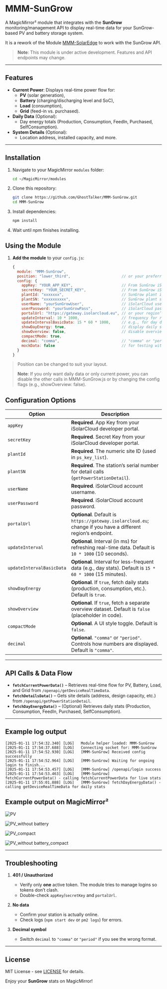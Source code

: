 # MMM-SunGrow

A MagicMirror² module that integrates with the **SunGrow** monitoring/management API to display real-time data for your SunGrow-based PV and battery storage system.

It is a rework of the Module [MMM-SolarEdge](https://github.com/st3v0rr/MMM-SolarEdge) to work with the SunGrow API. 

> **Note**: This module is under active development. Features and API endpoints may change.

---

## Features

- **Current Power**: Displays real-time power flow for:
    - **PV** (solar generation),
    - **Battery** (charging/discharging level and SoC),
    - **Load** (consumption),
    - **Grid** (feed-in vs. purchased).
- **Daily Data** (Optional):
    - Day energy totals (Production, Consumption, FeedIn, Purchased, SelfConsumption).
- **System Details** (Optional):
    - Location address, installed capacity, and more.

---

## Installation

1. Navigate to your MagicMirror `modules` folder:

   ```bash
   cd ~/MagicMirror/modules
2. Clone this repository:

   ```bash
   git clone https://github.com/GhostTalker/MMM-SunGrow.git
   cd MMM-SunGrow
   
3. Install dependencies:

   ```bash
   npm install

4. Wait until npm finishes installing.

## Using the Module

1. **Add the module** to your `config.js`:

   ```js
   {
     module: "MMM-SunGrow",
     position: "lower_third",                       // or your preferred region
     config: {
       appKey: "YOUR_APP_KEY",                      // From SunGrow iSolarCloud Developer Portal
       secretKey: "YOUR_SECRET_KEY",                // From SunGrow iSolarCloud Developer Portal
       plantId: "xxxxxxx",                          // SunGrow plant id 
       plantSN: "xxxxxxxxxx",                       // SunGrow plant serialnumber 
       userName: "yourSunGrowUser",                 // iSolarCloud username
       userPassword: "yourSunGrowPass",             // iSolarCloud password
       portalUrl: "https://gateway.isolarcloud.eu", // or your region’s endpoint
       updateInterval: 10 * 1000,                   // frequency for refreshing real-time data (ms)
       updateIntervalBasicData: 15 * 60 * 1000,     // e.g., for day data
       showDayEnergy: true,                         // display daily stats
       showOverview: false,                         // disable overview by default (placeholder)
       compactMode: true,
       decimal: "comma",                            // "comma" or "period"
       mockData: false                              // for testing without the real API
     }
   }
> Position can be changed to suit your layout.
> 
> **Note**: If you only want daily data or only current power, you can disable the other calls in MMM-SunGrow.js or by changing the config flags (e.g., showOverview: false).

## Configuration Options

| **Option**                 | **Description**                                                                                              |
|---------------------------|--------------------------------------------------------------------------------------------------------------|
| `appKey`                  | **Required**. App Key from your iSolarCloud developer portal.                                                |
| `secretKey`               | **Required**. Secret Key from your iSolarCloud developer portal.                                             |
| `plantId`                 | **Required**. The numeric site ID (used in `ps_key_list`).                                                   |
| `plantSN`                 | **Required**. The station’s serial number for detail calls (`getPowerStationDetail`).                        |
| `userName`                | **Required**. iSolarCloud account username.                                                                  |
| `userPassword`            | **Required**. iSolarCloud account password.                                                                  |
| `portalUrl`               | **Optional**. Default is `https://gateway.isolarcloud.eu`; change if you have a different region’s endpoint. |
| `updateInterval`          | **Optional**. Interval (in ms) for refreshing real-time data. Default is `10 * 1000` (10 seconds).           |
| `updateIntervalBasicData` | **Optional**. Interval for less-frequent data (e.g., day stats). Default is `15 * 60 * 1000` (15 minutes).   |
| `showDayEnergy`           | **Optional**. If `true`, fetch daily stats (production, consumption, etc.). Default is `true`.               |
| `showOverview`            | **Optional**. If `true`, fetch a separate overview dataset. Default is `false` (placeholder in code).        |
| `compactMode`             | **Optional**. A UI style toggle. Default is `false`.                                                         |
| `decimal`                 | **Optional**. `"comma"` or `"period"`. Controls how numbers are displayed. Default is `"comma"`.             |


---

## API Calls & Data Flow

- **`fetchCurrentPowerData()`** – Retrieves real-time flow for PV, Battery, Load, and Grid from `/openapi/getDeviceRealTimeData`.
- **`fetchDetailsData()`** – Gets site details (address, design capacity, etc.) from `/openapi/getPowerStationDetail`.
- **`fetchDayEnergyData()`** – (Optional) Retrieves daily stats (Production, Consumption, FeedIn, Purchased, SelfConsumption).

---

## Example log output
````
[2025-01-11 17:54:32.340] [LOG]   Module helper loaded: MMM-SunGrow
[2025-01-11 17:54:37.688] [LOG]   Connecting socket for: MMM-SunGrow
[2025-01-11 17:54:52.930] [LOG]   [MMM-SunGrow] Received config successfully
[2025-01-11 17:54:52.964] [LOG]   [MMM-SunGrow] Waiting for ongoing login to finish...
[2025-01-11 17:54:53.457] [LOG]   [MMM-SunGrow] /openapi/login success
[2025-01-11 17:54:53.463] [LOG]   [MMM-SunGrow] fetchCurrentPowerData() - calling fetchCurrentPowerData for live stats
[2025-01-11 17:55:01.888] [LOG]   [MMM-SunGrow] fetchDayEnergyData() - calling getDeviceRealTimeData for daily stats
``````

## Example output on MagicMirror²

![PV](docs/SunGrowPvBattery.png)

![PV_without battery](docs/SunGrowPv.png)

![PV_compact](docs/SunGrowPvBatteryCompactMode.png)

![PV_without battery_compact](docs/SunGrowPvCompactMode.png)

---

## Troubleshooting

1. **401 / Unauthorized**
    - Verify only **one** active token. The module tries to manage logins so tokens don’t clash.
    - Double-check `appKey`/`secretKey` and `portalUrl`.

2. **No data**
    - Confirm your station is actually online.
    - Check logs (`npm start dev` or `pm2 logs`) for errors.

3. **Decimal symbol**
    - Switch `decimal` to `"comma"` or `"period"` if you see the wrong format.

---

## License

MIT License - see [LICENSE](https://github.com/GhostTalker/MMM-SunGrow/blob/main/LICENSE.txt) for details.

Enjoy your **SunGrow** stats on MagicMirror!